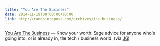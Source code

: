 ```yaml
---
title: "You Are The Business"
date: 2014-11-19T00:00:00+00:00
link: http://randsinrepose.com/archives/the-business/
---
```

[You Are The Business](http://randsinrepose.com/archives/the-business/) &mdash; 
 Know your worth. Sage advice for anyone who's going into, or is already in, the tech / business world. (via [JG](http://www.thenewsprint.co/2014/11/19/you-are-the-business/))
